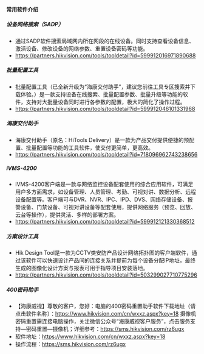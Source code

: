 <!--
 * @Author: findnr
 * @Date: 2024-08-14 06:41:39
 * @LastEditors: findnr
 * @LastEditTime: 2024-08-14 07:14:51
 * @Description: 
-->
#### 常用软件介绍
##### 设备网络搜索（SADP）
- 通过SADP软件搜索局域网内所在网段的在线设备。同时支持查看设备信息、激活设备、修改设备的网络参数、重置设备密码等功能。
- https://partners.hikvision.com/tools/tooldetail?id=599912016971890688
##### 批量配置工具
- 批量配置工具（已全新升级为“海康交付助手”，建议您前往工具专区搜索并下载体验。）是一款支持设备在线搜索、批量配置参数、批量升级等功能的软件，支持对大批量设备同时进行各参数的配置，极大的简化了操作过程。
- https://partners.hikvision.com/tools/tooldetail?id=599912046101331968
##### 海康交付助手
- 海康交付助手（原名：HiTools Delivery）是一款为产品交付提供便捷的预配置、批量配置等功能的工具软件，使交付更简单，更高效。
- https://partners.hikvision.com/tools/tooldetail?id=718096962743238656
##### iVMS-4200
- iVMS-4200客户端是一款与网络监控设备配套使用的综合应用软件，可满足用户多方面需求，如设备管理、人员管理、考勤、可视对讲、数据分析、远程设备配置等。客户端可与DVR、NVR、IPC、IPD、DVS、网络存储设备、报警设备、门禁设备、可视对讲设备等配套使用，提供网络服务（预览、回放、云台等操作），提供灵活、多样的部署方案。
- https://partners.hikvision.com/tools/tooldetail?id=599912121330368512
##### 方案设计工具
- Hik Design Tool是一款为CCTV类安防产品设计网络拓扑图的客户端软件，通过该软件可以快速设计产品间的连接关系并提前为每个设备分配IP地址，最终生成的图像化设计方案与报表可用于指导项目安装落地。
- https://partners.hikvision.com/tools/tooldetail?id=503299027710775296
##### 400密码助手
- 【海康威视】尊敬的客户，您好：电脑的400密码重置助手软件下载地址（请点击软件名称）：https://www.hikvision.com/cn/wxxz.aspx?key=18      摄像机密码重置需连接电脑操作，关注微信公众号“海康威视客户服务”，点击服务支持—密码重置—摄像机；详细参考：https://sms.hikvision.com/rz6ugx
- 软件地址：https://www.hikvision.com/cn/wxxz.aspx?key=18
- 操作流程：https://sms.hikvision.com/rz6ugx